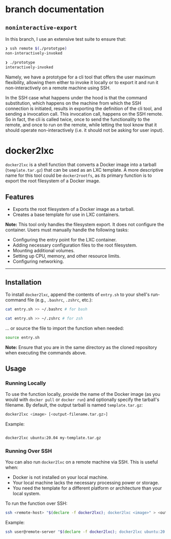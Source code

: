 # branch documentation

## `noninteractive-export`

In this branch, I use an extensive test suite to ensure that:

```bash
❯ ssh remote $(./prototype)
non-interactively-invoked

❯ ./prototype
interactively-invoked
```

Namely, we have a prototype for a cli tool that offers the user maximum flexibility,
allowing them either to invoke it locally or to export it and run it non-interactively
on a remote machine using SSH.

In the SSH case what happens under the hood is that the command substitution, which
happens on the machine from which the SSH connection is initiated, results in exporting
the definition of the cli tool, and sending a invocation call. This invocation call,
happens on the SSH remote. So in fact, the cli is called twice, once to send the
functionality to the remote, and once to run on the remote, while letting the tool
know that it should operate non-interactively (i.e. it should not be asking for
user input).

# docker2lxc

`docker2lxc` is a shell function that converts a Docker image into a tarball (`template.tar.gz`) that can be used as an LXC template. A more descriptive name for this tool could be `docker2rootfs`, as its primary function is to export the root filesystem of a Docker image.

## Features

- Exports the root filesystem of a Docker image as a tarball.
- Creates a base template for use in LXC containers.

**Note:** This tool only handles the filesystem export. It does not configure the container. Users must manually handle the following tasks:

- Configuring the entry point for the LXC container.
- Adding necessary configuration files to the root filesystem.
- Mounting additional volumes.
- Setting up CPU, memory, and other resource limits.
- Configuring networking.

---

## Installation

To install `docker2lxc`, append the contents of `entry.sh` to your shell's run-command file (e.g., `.bashrc`, `.zshrc`, etc.):

```bash
cat entry.sh >> ~/.bashrc # for bash
```

```bash
cat entry.sh >> ~/.zshrc # for zsh
```

... or source the file to import the function when needed:
```bash
source entry.sh
```

**Note:** Ensure that you are in the same directory as the cloned repository when executing the commands above.

## Usage

### Running Locally

To use the function locally, provide the name of the Docker image (as you would with `docker pull` or `docker run`) and optionally specify the tarball's filename. By default, the output tarball is named `template.tar.gz`:

```bash
docker2lxc <image> [<output-filename.tar.gz>]
```

Example:
```bash

docker2lxc ubuntu:20.04 my-template.tar.gz
```

### Running Over SSH

You can also run `docker2lxc` on a remote machine via SSH. This is useful when:

- Docker is not installed on your local machine.
- Your local machine lacks the necessary processing power or storage.
- You need the template for a different platform or architecture than your local system.
  
To run the function over SSH:
```bash
ssh <remote-host> "$(declare -f docker2lxc); docker2lxc <image>" > <output-filename.tar.gz>
```

Example:
```bash
ssh user@remote-server "$(declare -f docker2lxc); docker2lxc ubuntu:20.04" > ubuntu-template.tar.gz
```